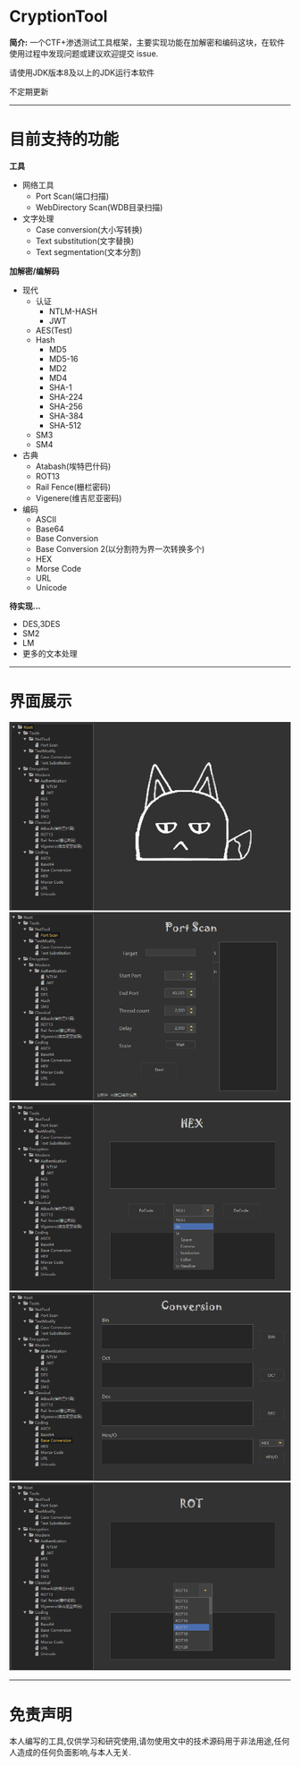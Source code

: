 # CryptionTool

**简介:** 一个CTF+渗透测试工具框架，主要实现功能在加解密和编码这块，在软件使用过程中发现问题或建议欢迎提交 issue.

请使用JDK版本8及以上的JDK运行本软件

不定期更新

---

# 目前支持的功能

**工具**
- 网络工具
  - Port Scan(端口扫描)
  - WebDirectory Scan(WDB目录扫描)
- 文字处理
  - Case conversion(大小写转换)
  - Text substitution(文字替换)
  - Text segmentation(文本分割)

**加解密/编解码**
- 现代
  - 认证
    - NTLM-HASH
    - JWT
  - AES(Test)
  - Hash
    - MD5
    - MD5-16
    - MD2
    - MD4
    - SHA-1
    - SHA-224
    - SHA-256
    - SHA-384
    - SHA-512
  - SM3
  - SM4
- 古典
  - Atabash(埃特巴什码)
  - ROT13
  - Rail Fence(栅栏密码)
  - Vigenere(维吉尼亚密码)
- 编码
  - ASCII
  - Base64
  - Base Conversion
  - Base Conversion 2(以分割符为界一次转换多个)
  - HEX
  - Morse Code
  - URL
  - Unicode

**待实现...**
- DES,3DES
- SM2
- LM
- 更多的文本处理

---

# 界面展示

![](./assets/img/1.png)
![](./assets/img/2.png)
![](./assets/img/3.png)
![](./assets/img/4.png)
![](./assets/img/5.png)

---

# 免责声明

本人编写的工具,仅供学习和研究使用,请勿使用文中的技术源码用于非法用途,任何人造成的任何负面影响,与本人无关.
